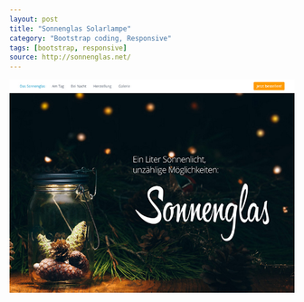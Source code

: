 ```yaml
---
layout: post
title: "Sonnenglas Solarlampe"
category: "Bootstrap coding, Responsive"
tags: [bootstrap, responsive]
source: http://sonnenglas.net/
---
```


<img src="/screenshots/sonnenglas.jpg" alt="{{ post.title }}">
